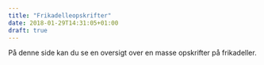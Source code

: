 ```yaml
---
title: "Frikadelleopskrifter"
date: 2018-01-29T14:31:05+01:00
draft: true
---
```


På denne side kan du se en oversigt over en masse opskrifter på frikadeller.

